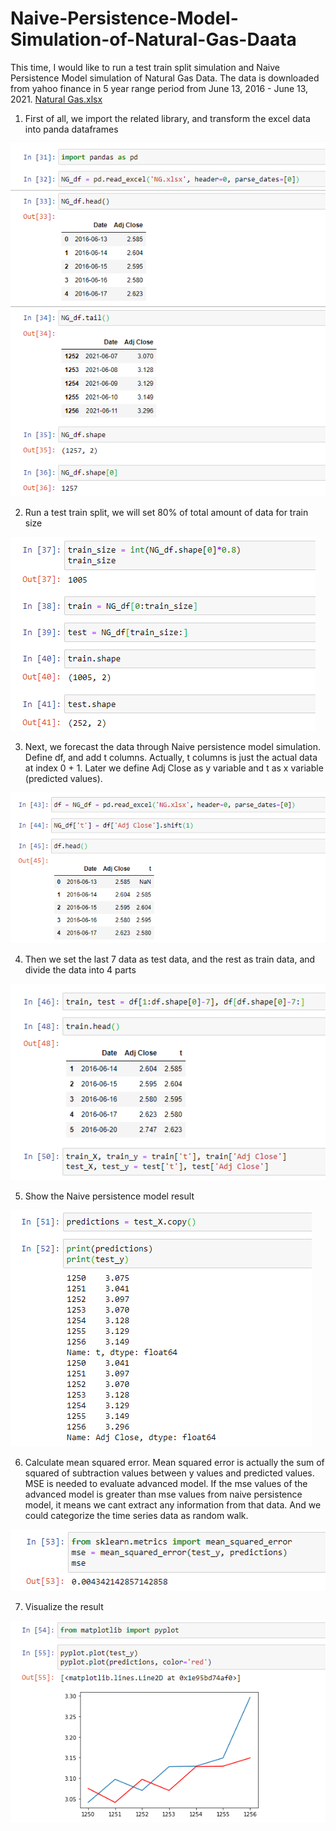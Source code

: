 # Naive-Persistence-Model-Simulation-of-Natural-Gas-Daata

This time, I would like to run a test train split simulation and Naive Persistence Model simulation of Natural Gas Data. The data is downloaded from yahoo finance in 5 year range period from June 13, 2016 - June 13, 2021.
[Natural Gas.xlsx](https://github.com/altheanabila/Naive-Persistence-Model-Simulation-of-Natural-Gas-Daata/blob/main/NG.xlsx)

1. First of all, we import the related library, and transform the excel data into panda dataframes


![textimage](https://github.com/altheanabila/Naive-Persistence-Model-Simulation-of-Natural-Gas-Daata/blob/main/pic%201.png)


2.  Run a test train split, we will set 80% of total amount of data for train size

![textimage](https://github.com/altheanabila/Naive-Persistence-Model-Simulation-of-Natural-Gas-Daata/blob/main/pic%202.png)


3. Next, we forecast the data through Naive persistence model simulation.
Define df, and add t columns. Actually, t columns is just the actual data at index 0 + 1. Later we define Adj Close as y variable and t as x variable (predicted values).


![textimage](https://github.com/altheanabila/Naive-Persistence-Model-Simulation-of-Natural-Gas-Daata/blob/main/pic%203.png)


4. Then we set the last 7 data as test data, and the rest as train data, and divide the data into 4 parts


![textimage](https://github.com/altheanabila/Naive-Persistence-Model-Simulation-of-Natural-Gas-Daata/blob/main/pic%204.png)


5. Show the Naive persistence model result


![textimage](https://github.com/altheanabila/Naive-Persistence-Model-Simulation-of-Natural-Gas-Daata/blob/main/pic%205.png)


6. Calculate mean squared error. Mean squared error is actually the sum of squared of subtraction values between y values and predicted values. MSE is needed to evaluate advanced model. If the mse values of the advanced model is greater than mse values from naive persistence model, it means we cant extract any information from that data. And we could categorize the time series data as random walk. 


![textimage](https://github.com/altheanabila/Naive-Persistence-Model-Simulation-of-Natural-Gas-Daata/blob/main/pic%206.png)


7. Visualize the result


![textimage](https://github.com/altheanabila/Naive-Persistence-Model-Simulation-of-Natural-Gas-Daata/blob/main/pic%207.png)
